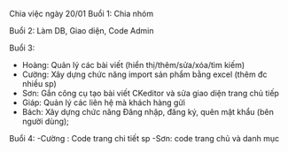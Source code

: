 Chia việc ngày 20/01 
Buổi 1: Chia nhóm

Buổi 2:
Làm DB, Giao diện, Code Admin 

Buổi 3:
- Hoàng: Quản lý các bài viết (hiển thị/thêm/sửa/xóa/tìm kiếm)
- Cường: Xây dựng chức năng import sản phẩm bằng excel (thêm đc nhiều sp)
- Sơn: Gắn công cụ tạo bài viết CKeditor và sửa giao diện trang chủ tiếp
- Giáp: Quản lý các liên hệ mà khách hàng gửi
- Bách: Xây dựng chức năng Đăng nhập, đăng ký, quên mật khẩu (bên người dùng);

Buổi 4:
-Cường : Code trang chi tiết sp
-Sơn: code trang chủ và danh mục
